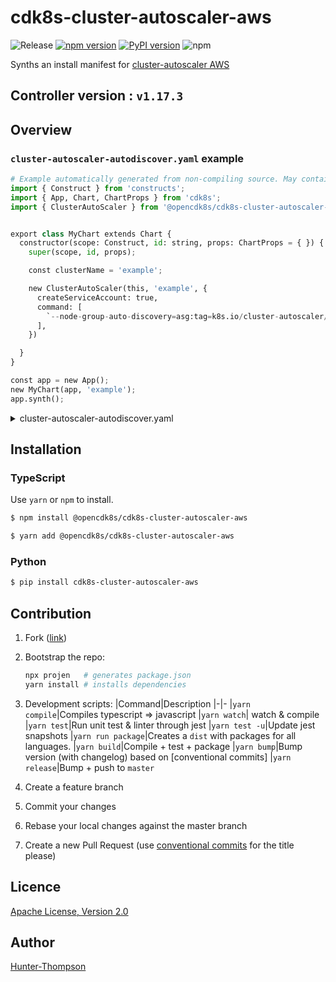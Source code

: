 # cdk8s-cluster-autoscaler-aws

![Release](https://github.com/opencdk8s/cdk8s-cluster-autoscaler-aws/workflows/Release/badge.svg?branch=development)
[![npm version](https://badge.fury.io/js/%40opencdk8s%2Fcdk8s-cluster-autoscaler-aws.svg)](https://badge.fury.io/js/%40opencdk8s%2Fcdk8s-cluster-autoscaler-aws)
[![PyPI version](https://badge.fury.io/py/cdk8s-cluster-autoscaler-aws.svg)](https://badge.fury.io/py/cdk8s-cluster-autoscaler-aws)
![npm](https://img.shields.io/npm/dt/@opencdk8s/cdk8s-cluster-autoscaler-aws?label=npm&color=green)

Synths an install manifest for [cluster-autoscaler AWS](https://github.com/kubernetes/autoscaler/tree/master/cluster-autoscaler)

## Controller version : `v1.17.3`

## Overview

### `cluster-autoscaler-autodiscover.yaml` example

```python
# Example automatically generated from non-compiling source. May contain errors.
import { Construct } from 'constructs';
import { App, Chart, ChartProps } from 'cdk8s';
import { ClusterAutoScaler } from '@opencdk8s/cdk8s-cluster-autoscaler-aws';


export class MyChart extends Chart {
  constructor(scope: Construct, id: string, props: ChartProps = { }) {
    super(scope, id, props);

    const clusterName = 'example';

    new ClusterAutoScaler(this, 'example', {
      createServiceAccount: true,
      command: [
        `--node-group-auto-discovery=asg:tag=k8s.io/cluster-autoscaler/enabled,k8s.io/cluster-autoscaler/${clusterName}`,
      ],
    })

  }
}

const app = new App();
new MyChart(app, 'example');
app.synth();
```

<details>
<summary>cluster-autoscaler-autodiscover.yaml</summary>

```yaml

apiVersion: v1
kind: ServiceAccount
metadata:
  labels:
    k8s-addon: cluster-autoscaler.addons.k8s.io
    k8s-app: cluster-autoscaler
  name: cluster-autoscaler
  namespace: kube-system
---
apiVersion: rbac.authorization.k8s.io/v1
kind: ClusterRole
metadata:
  labels:
    k8s-addon: cluster-autoscaler.addons.k8s.io
    k8s-app: cluster-autoscaler
  name: cluster-autoscaler
rules:
  - apiGroups:
      - ""
    resources:
      - events
      - endpoints
    verbs:
      - create
      - patch
  - apiGroups:
      - ""
    resources:
      - pods/eviction
    verbs:
      - create
  - apiGroups:
      - ""
    resources:
      - pods/status
    verbs:
      - update
  - apiGroups:
      - ""
    resourceNames:
      - cluster-autoscaler
    resources:
      - endpoints
    verbs:
      - get
      - update
  - apiGroups:
      - ""
    resources:
      - nodes
    verbs:
      - watch
      - list
      - get
      - update
  - apiGroups:
      - ""
    resources:
      - pods
      - services
      - replicationcontrollers
      - persistentvolumeclaims
      - persistentvolumes
    verbs:
      - watch
      - list
      - get
  - apiGroups:
      - extensions
    resources:
      - replicasets
      - daemonsets
    verbs:
      - watch
      - list
      - get
  - apiGroups:
      - policy
    resources:
      - poddisruptionbudgets
    verbs:
      - watch
      - list
  - apiGroups:
      - apps
    resources:
      - statefulsets
      - replicasets
      - daemonsets
    verbs:
      - watch
      - list
      - get
  - apiGroups:
      - storage.k8s.io
    resources:
      - storageclasses
      - csinodes
    verbs:
      - watch
      - list
      - get
  - apiGroups:
      - batch
      - extensions
    resources:
      - jobs
    verbs:
      - get
      - list
      - watch
      - patch
  - apiGroups:
      - coordination.k8s.io
    resources:
      - leases
    verbs:
      - create
  - apiGroups:
      - coordination.k8s.io
    resourceNames:
      - cluster-autoscaler
    resources:
      - leases
    verbs:
      - get
      - update
---
apiVersion: rbac.authorization.k8s.io/v1
kind: ClusterRoleBinding
metadata:
  labels:
    k8s-addon: cluster-autoscaler.addons.k8s.io
    k8s-app: cluster-autoscaler
  name: cluster-autoscaler
roleRef:
  apiGroup: rbac.authorization.k8s.io
  kind: ClusterRole
  name: cluster-autoscaler
subjects:
  - kind: ServiceAccount
    name: cluster-autoscaler
    namespace: kube-system
---
apiVersion: rbac.authorization.k8s.io/v1
kind: Role
metadata:
  labels:
    k8s-addon: cluster-autoscaler.addons.k8s.io
    k8s-app: cluster-autoscaler
  name: cluster-autoscaler
  namespace: kube-system
rules:
  - apiGroups:
      - ""
    resources:
      - configmaps
    verbs:
      - create
      - list
      - watch
  - apiGroups:
      - ""
    resourceNames:
      - cluster-autoscaler-status
      - cluster-autoscaler-priority-expander
    resources:
      - configmaps
    verbs:
      - delete
      - get
      - update
      - watch
---
apiVersion: rbac.authorization.k8s.io/v1
kind: RoleBinding
metadata:
  labels:
    k8s-addon: cluster-autoscaler.addons.k8s.io
    k8s-app: cluster-autoscaler
  name: cluster-autoscaler
  namespace: kube-system
roleRef:
  apiGroup: rbac.authorization.k8s.io
  kind: Role
  name: cluster-autoscaler
subjects:
  - kind: ServiceAccount
    name: cluster-autoscaler
    namespace: kube-system
---
apiVersion: apps/v1
kind: Deployment
metadata:
  labels:
    app: cluster-autoscaler
  name: cluster-autoscaler
  namespace: kube-system
spec:
  replicas: 1
  selector:
    matchLabels:
      app: cluster-autoscaler
  template:
    metadata:
      annotations:
        prometheus.io/port: "8085"
        prometheus.io/scrape: "true"
      labels:
        app: cluster-autoscaler
    spec:
      containers:
        - command:
            - ./cluster-autoscaler
            - --v=4
            - ----stderrthreshold=info
            - --cloud-provider=aws
            - --skip-nodes-with-local-storage=false
            - --expander=least-waste
            - --node-group-auto-discovery=asg:tag=k8s.io/cluster-autoscaler/enabled,k8s.io/cluster-autoscaler/example
          image: k8s.gcr.io/autoscaling/cluster-autoscaler:v1.17.3
          imagePullPolicy: Always
          name: cluster-autoscaler
          resources:
            limits:
              cpu: 100m
              memory: 300Mi
            requests:
              cpu: 100m
              memory: 300Mi
          volumeMounts:
            - mountPath: /etc/ssl/certs/ca-certificates.crt
              name: ssl-certs
              readOnly: true
      serviceAccountName: cluster-autoscaler
      volumes:
        - hostPath:
            path: /etc/ssl/certs/ca-bundle.crt
          name: ssl-certs

```

</details>

## Installation

### TypeScript

Use `yarn` or `npm` to install.

```sh
$ npm install @opencdk8s/cdk8s-cluster-autoscaler-aws
```

```sh
$ yarn add @opencdk8s/cdk8s-cluster-autoscaler-aws
```

### Python

```sh
$ pip install cdk8s-cluster-autoscaler-aws
```

## Contribution

1. Fork ([link](https://github.com/opencdk8s/cdk8s-cluster-autoscaler-aws/fork))
2. Bootstrap the repo:

   ```bash
   npx projen   # generates package.json
   yarn install # installs dependencies
   ```
3. Development scripts:
   |Command|Description
   |-|-
   |`yarn compile`|Compiles typescript => javascript
   |`yarn watch`| watch & compile
   |`yarn test`|Run unit test & linter through jest
   |`yarn test -u`|Update jest snapshots
   |`yarn run package`|Creates a `dist` with packages for all languages.
   |`yarn build`|Compile + test + package
   |`yarn bump`|Bump version (with changelog) based on [conventional commits]
   |`yarn release`|Bump + push to `master`
4. Create a feature branch
5. Commit your changes
6. Rebase your local changes against the master branch
7. Create a new Pull Request (use [conventional commits](https://www.conventionalcommits.org/en/v1.0.0/) for the title please)

## Licence

[Apache License, Version 2.0](./LICENSE)

## Author

[Hunter-Thompson](https://github.com/Hunter-Thompson)
